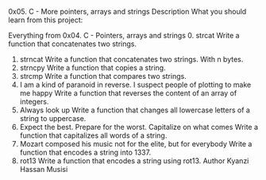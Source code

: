 0x05. C - More pointers, arrays and strings
Description
What you should learn from this project:

Everything from 0x04. C - Pointers, arrays and strings
0. strcat
Write a function that concatenates two strings.
1. strncat
Write a function that concatenates two strings. With n bytes.
2. strncpy
Write a function that copies a string.
3. strcmp
Write a function that compares two strings.
4. I am a kind of paranoid in reverse. I suspect people of plotting to make me happy
Write a function that reverses the content of an array of integers.
5. Always look up
Write a function that changes all lowercase letters of a string to uppercase.
6. Expect the best. Prepare for the worst. Capitalize on what comes
Write a function that capitalizes all words of a string.
7. Mozart composed his music not for the elite, but for everybody
Write a function that encodes a string into 1337.
8. rot13
Write a function that encodes a string using rot13.
Author
Kyanzi Hassan Musisi
